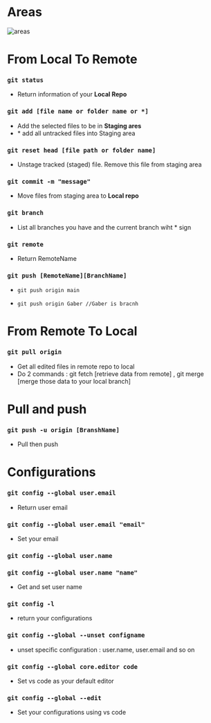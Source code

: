 # Areas
![areas](https://user-images.githubusercontent.com/99830416/220210277-b4fc9d57-462a-463c-88d9-893c89c7b0f8.jpg)

# From Local To Remote 

### `git status`
-  Return information of your **Local Repo**

### `git add [file name or folder name or *] `
- Add the selected files to be in **Staging ares**
- \* add all untracked files into Staging area

### `git reset head [file path or folder name]`
- Unstage tracked (staged) file. Remove this file from staging area

### `git commit -m "message"`
- Move files from staging area to **Local repo**

### `git branch`
- List all branches you have and the current branch wiht * sign  

### `git remote`
- Return RemoteName 

### `git push [RemoteName][BranchName]`
- `git push origin main`

- `git push origin Gaber //Gaber is bracnh`  

# From Remote To Local

### `git pull origin`
- Get all edited files in remote repo to local
- Do 2 commands : git fetch [retrieve  data from remote] , git merge [merge those data to your local branch]


# Pull and push 

### `git push -u origin [BranshName]`
- Pull then push


# Configurations

### `git config --global user.email`
- Return user email

### `git config --global user.email "email"`
- Set your email

### `git config --global user.name`
### `git config --global user.name "name"`
- Get and set user name

### `git config -l`
- return your configurations

### `git config --global --unset configname`
- unset specific configuration : user.name, user.email and so on

### `git config --global core.editor code`
- Set vs code as your default editor

### `git config --global --edit`
- Set your configurations using vs code 
 

